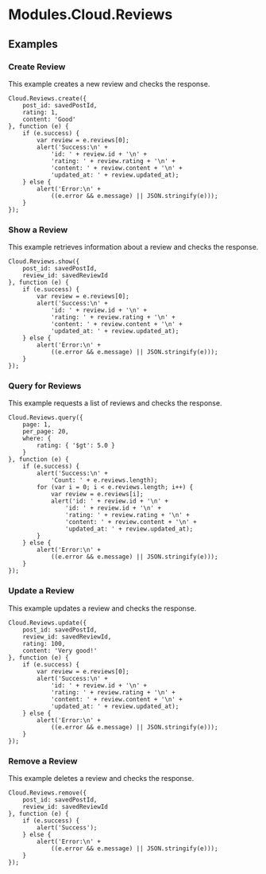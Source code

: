 # Modules.Cloud.Reviews

<TypeHeader/>

## Examples

### Create Review

This example creates a new review and checks the response.

    Cloud.Reviews.create({
        post_id: savedPostId,
        rating: 1,
        content: 'Good'
    }, function (e) {
        if (e.success) {
            var review = e.reviews[0];
            alert('Success:\n' +
                'id: ' + review.id + '\n' +
                'rating: ' + review.rating + '\n' +
                'content: ' + review.content + '\n' +
                'updated_at: ' + review.updated_at);
        } else {
            alert('Error:\n' +
                ((e.error && e.message) || JSON.stringify(e)));
        }
    });

### Show a Review

This example retrieves information about a review and checks the response.

    Cloud.Reviews.show({
        post_id: savedPostId,
        review_id: savedReviewId
    }, function (e) {
        if (e.success) {
            var review = e.reviews[0];
            alert('Success:\n' +
                'id: ' + review.id + '\n' +
                'rating: ' + review.rating + '\n' +
                'content: ' + review.content + '\n' +
                'updated_at: ' + review.updated_at);
        } else {
            alert('Error:\n' +
                ((e.error && e.message) || JSON.stringify(e)));
        }
    });

### Query for Reviews

This example requests a list of reviews and checks the response.

    Cloud.Reviews.query({
        page: 1,
        per_page: 20,
        where: {
            rating: { '$gt': 5.0 }
        }
    }, function (e) {
        if (e.success) {
            alert('Success:\n' +
                'Count: ' + e.reviews.length);
            for (var i = 0; i < e.reviews.length; i++) {
                var review = e.reviews[i];
                alert('id: ' + review.id + '\n' +
                    'id: ' + review.id + '\n' +
                    'rating: ' + review.rating + '\n' +
                    'content: ' + review.content + '\n' +
                    'updated_at: ' + review.updated_at);
            }
        } else {
            alert('Error:\n' +
                ((e.error && e.message) || JSON.stringify(e)));
        }
    });

### Update a Review

This example updates a review and checks the response.

    Cloud.Reviews.update({
        post_id: savedPostId,
        review_id: savedReviewId,
        rating: 100,
        content: 'Very good!'
    }, function (e) {
        if (e.success) {
            var review = e.reviews[0];
            alert('Success:\n' +
                'id: ' + review.id + '\n' +
                'rating: ' + review.rating + '\n' +
                'content: ' + review.content + '\n' +
                'updated_at: ' + review.updated_at);
        } else {
            alert('Error:\n' +
                ((e.error && e.message) || JSON.stringify(e)));
        }
    });

### Remove a Review

This example deletes a review and checks the response.

    Cloud.Reviews.remove({
        post_id: savedPostId,
        review_id: savedReviewId
    }, function (e) {
        if (e.success) {
            alert('Success');
        } else {
            alert('Error:\n' +
                ((e.error && e.message) || JSON.stringify(e)));
        }
    });

<ApiDocs/>
